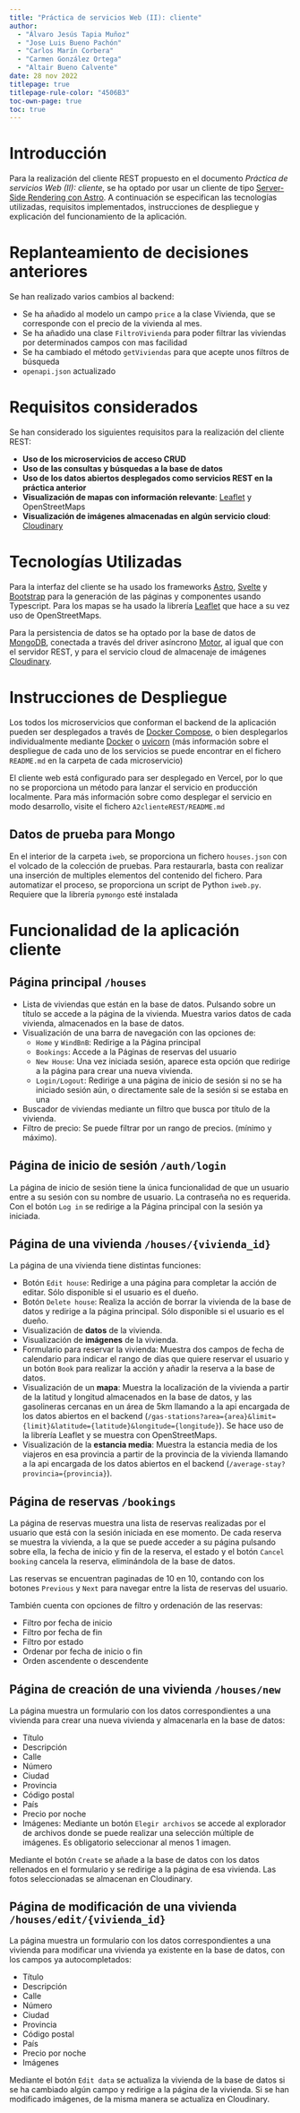 ```yaml
---
title: "Práctica de servicios Web (II): cliente"
author:
  - "Álvaro Jesús Tapia Muñoz"
  - "Jose Luis Bueno Pachón"
  - "Carlos Marín Corbera"
  - "Carmen González Ortega"
  - "Altair Bueno Calvente"
date: 28 nov 2022
titlepage: true
titlepage-rule-color: "4506B3"
toc-own-page: true
toc: true
---
```


# Introducción

Para la realización del cliente REST propuesto en el documento 
_Práctica de servicios Web (II): cliente_, se ha optado por usar un cliente de
tipo [Server-Side Rendering con Astro](https://docs.astro.build/en/guides/server-side-rendering/).
A continuación se especifican las tecnologías utilizadas, requisitos implementados,
instrucciones de despliegue y explicación del funcionamiento de la aplicación.

# Replanteamiento de decisiones anteriores

Se han realizado varios cambios al backend:
- Se ha añadido al modelo un campo `price` a la clase Vivienda, que se corresponde con el precio de la vivienda al mes.
- Se ha añadido una clase `FiltroVivienda` para poder filtrar las viviendas por determinados campos con mas facilidad
- Se ha cambiado el método `getViviendas` para que acepte unos filtros de búsqueda
- `openapi.json` actualizado

# Requisitos considerados

Se han considerado los siguientes requisitos para la realización del cliente REST: 

- **Uso de los microservicios de acceso CRUD**
- **Uso de las consultas y búsquedas a la base de datos**
- **Uso de los datos abiertos desplegados como servicios REST en la práctica anterior**
- **Visualización de mapas con información relevante**: [Leaflet](https://leafletjs.com/) y OpenStreetMaps
- **Visualización de imágenes almacenadas en algún servicio cloud**: [Cloudinary](https://cloudinary.com/)

# Tecnologías Utilizadas

Para la interfaz del cliente se ha usado los frameworks
[Astro](https://astro.build/), [Svelte](https://svelte.dev/) y
[Bootstrap](https://getbootstrap.com) para la generación de las páginas y
componentes usando Typescript. Para los mapas se ha usado la librería
[Leaflet](https://leafletjs.com/) que hace a su vez uso de OpenStreetMaps.

Para la persistencia de datos se ha optado por la base de datos de
[MongoDB](https://www.mongodb.com/), conectada a través del driver asíncrono
[Motor](https://motor.readthedocs.io/en/stable/index.html), al igual que con 
el servidor REST, y para el servicio cloud de almacenaje de imágenes 
[Cloudinary](https://cloudinary.com/).

# Instrucciones de Despliegue

Los todos los microservicios que conforman el backend de la aplicación pueden ser 
desplegados a través de 
[Docker Compose](https://docs.docker.com/compose/compose-v2/), o bien 
desplegarlos individualmente mediante [Docker](https://docker.com) o 
[uvicorn](https://www.uvicorn.org) (más información sobre el despliegue de cada
uno de los servicios se puede encontrar en el fichero `README.md` en la carpeta
de cada microservicio)

El cliente web está configurado para ser desplegado en Vercel, por lo que no se
proporciona un método para lanzar el servicio en producción localmente. Para más
información sobre como desplegar el servicio en modo desarrollo, visite el 
fichero `A2clienteREST/README.md`

## Datos de prueba para Mongo

En el interior de la carpeta `iweb`, se proporciona un fichero `houses.json` con
el volcado de la colección de pruebas. Para restaurarla, basta con realizar una
inserción de multiples elementos del contenido del fichero. Para automatizar el
proceso, se proporciona un script de Python `iweb.py`. Requiere que la librería
`pymongo` esté instalada

# Funcionalidad de la aplicación cliente

## Página principal `/houses`

- Lista de viviendas que están en la base de datos. Pulsando sobre un título se 
accede a la página de la vivienda. Muestra varios datos de cada vivienda, 
almacenados en la base de datos.
- Visualización de una barra de navegación con las opciones de:
  - `Home` y `WindBnB`: Redirige a la Página principal
  - `Bookings`: Accede a la Páginas de reservas del usuario
  - `New House`: Una vez iniciada sesión, aparece esta opción que redirige a la
    página para crear una nueva vivienda.
  - `Login/Logout`: Redirige a una página de inicio de sesión si no se ha
    iniciado sesión aún, o directamente sale de la sesión si se estaba en una
- Buscador de viviendas mediante un filtro que busca por título de la vivienda. 
- Filtro de precio: Se puede filtrar por un rango de precios. (mínimo y máximo).

## Página de inicio de sesión `/auth/login`

La página de inicio de sesión tiene la única funcionalidad de que un usuario
entre a su sesión con su nombre de usuario. La contraseña no es requerida. 
Con el botón `Log in` se redirige a la Página principal con la
sesión ya iniciada.

## Página de una vivienda `/houses/{vivienda_id}`

La página de una vivienda tiene distintas funciones:

- Botón `Edit house`: Redirige a una página para completar la acción de 
  editar. 
  Sólo disponible si el usuario es el dueño.
- Botón `Delete house`: Realiza la acción de borrar la vivienda de la base 
  de datos y redirige a la página principal. Sólo disponible si el usuario es 
  el dueño.
- Visualización de **datos** de la vivienda.
- Visualización de **imágenes** de la vivienda.
- Formulario para reservar la vivienda: Muestra dos campos de fecha de 
  calendario para indicar el rango de días que quiere reservar el usuario y
  un botón `Book` para realizar la acción y añadir la reserva a la base de
  datos.
- Visualización de un **mapa**: Muestra la localización de la vivienda a 
  partir de la latitud y longitud almacenados en la base de datos, y las 
  gasolineras cercanas en un área de 5km llamando a la api encargada de los
  datos abiertos en el backend
  (`/gas-stations?area={area}&limit={limit}&latitude={latitude}&longitude={longitude}`). 
  Se hace uso de la librería Leaflet y se muestra con OpenStreetMaps.
- Visualización de la **estancia media**: Muestra la estancia media de los
  viajeros en esa provincia a partir de la provincia de la vivienda llamando
  a la api encargada de los datos abiertos en el backend
  (`/average-stay?provincia={provincia}`).

## Página de reservas `/bookings`

La página de reservas muestra una lista de reservas realizadas por el usuario
que está con la sesión iniciada en ese momento. De cada reserva se muestra la
vivienda, a la que se puede acceder a su página pulsando sobre ella, la fecha de
inicio y fin de la reserva, el estado y el botón `Cancel booking` cancela la 
reserva, eliminándola de la base de datos. 

Las reservas se encuentran paginadas de 10 en 10, contando con los botones 
`Previous` y `Next` para navegar entre la lista de reservas del usuario.

También cuenta con opciones de filtro y ordenación de las reservas:

- Filtro por fecha de inicio
- Filtro por fecha de fin
- Filtro por estado
- Ordenar por fecha de inicio o fin
- Orden ascendente o descendente

## Página de creación de una vivienda `/houses/new`

La página muestra un formulario con los datos correspondientes a una vivienda
para crear una nueva vivienda y almacenarla en la base de datos:

- Título
- Descripción
- Calle
- Número
- Ciudad
- Provincia
- Código postal
- País
- Precio por noche
- Imágenes: Mediante un botón `Elegir archivos` se accede al explorador de 
  archivos donde se puede realizar una selección múltiple de imágenes. Es
  obligatorio seleccionar al menos 1 imagen.

Mediante el botón `Create` se añade a la base de datos con los datos rellenados
en el formulario y se redirige a la página de esa vivienda. Las fotos 
seleccionadas se almacenan en Cloudinary.

## Página de modificación de una vivienda `/houses/edit/{vivienda_id}`

La página muestra un formulario con los datos correspondientes a una vivienda
para modificar una vivienda ya existente en la base de datos, con los campos
ya autocompletados:

- Título
- Descripción
- Calle
- Número
- Ciudad
- Provincia
- Código postal
- País
- Precio por noche
- Imágenes

Mediante el botón `Edit data` se actualiza la vivienda de la base de datos
si se ha cambiado algún campo y redirige a la página de la vivienda. Si se han
modificado imágenes, de la misma manera se actualiza en Cloudinary.

